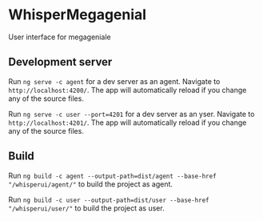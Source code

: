 # WhisperMegagenial

User interface for megageniale

## Development server

Run `ng serve -c agent` for a dev server as an agent. Navigate to `http://localhost:4200/`. The app will automatically reload if you change any of the source files.

Run `ng serve -c user --port=4201` for a dev server as an yser. Navigate to `http://localhost:4201/`. The app will automatically reload if you change any of the source files.

## Build

Run `ng build -c agent --output-path=dist/agent --base-href "/whisperui/agent/"` to build the project as agent.

Run `ng build -c user --output-path=dist/user --base-href "/whisperui/user/"` to build the project as user.

